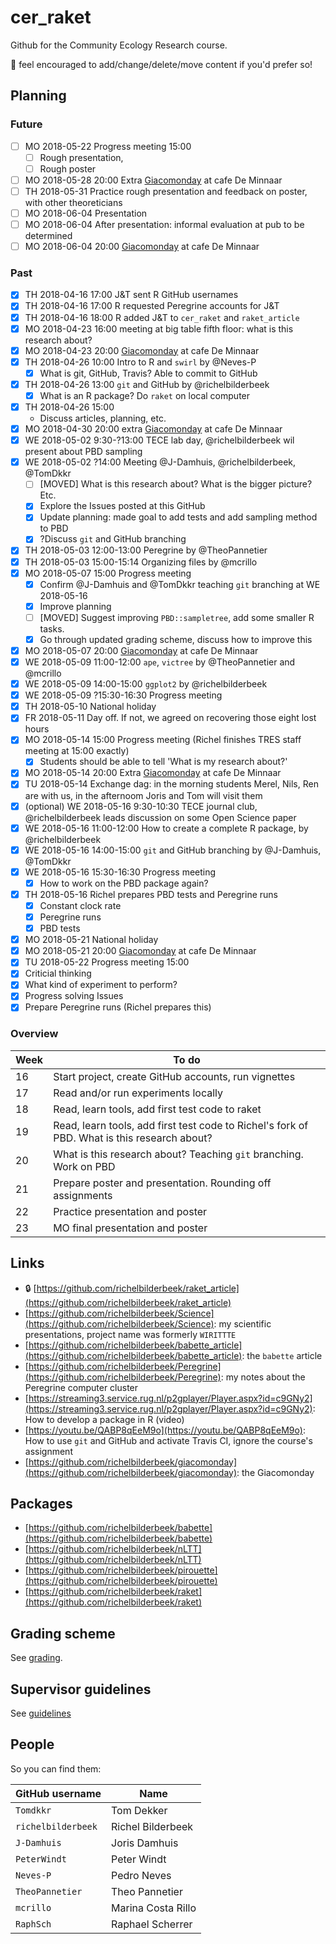 # cer_raket

Github for the Community Ecology Research course.

:mega: feel encouraged to add/change/delete/move content if you'd prefer so!

## Planning

### Future

 * [ ] MO 2018-05-22 Progress meeting 15:00
   * [ ] Rough presentation,
   * [ ] Rough poster
 * [ ] MO 2018-05-28 20:00 Extra [Giacomonday](https://github.com/richelbilderbeek/giacomonday) at cafe De Minnaar
 * [ ] TH 2018-05-31 Practice rough presentation and feedback on poster, with other theoreticians
 * [ ] MO 2018-06-04 Presentation
 * [ ] MO 2018-06-04 After presentation: informal evaluation at pub to be determined
 * [ ] MO 2018-06-04 20:00 [Giacomonday](https://github.com/richelbilderbeek/giacomonday) at cafe De Minnaar

### Past

 * [x] TH 2018-04-16 17:00 J&T sent R GitHub usernames
 * [x] TH 2018-04-16 17:00 R requested Peregrine accounts for J&T
 * [x] TH 2018-04-16 18:00 R added J&T to `cer_raket` and `raket_article` 
 * [x] MO 2018-04-23 16:00 meeting at big table fifth floor: what is this research about?
 * [x] MO 2018-04-23 20:00 [Giacomonday](https://github.com/richelbilderbeek/giacomonday) at cafe De Minnaar
 * [x] TH 2018-04-26 10:00 Intro to R and `swirl` by @Neves-P
    * [x] What is git, GitHub, Travis? Able to commit to GitHub  
 * [x] TH 2018-04-26 13:00 `git` and GitHub by @richelbilderbeek 
    * [x] What is an R package? Do `raket` on local computer
 * [x] TH 2018-04-26 15:00 
    * Discuss articles, planning, etc.
 * [x] MO 2018-04-30 20:00 extra [Giacomonday](https://github.com/richelbilderbeek/giacomonday) at cafe De Minnaar
 * [x] WE 2018-05-02 9:30-?13:00 TECE lab day, @richelbilderbeek wil present about PBD sampling
 * [x] WE 2018-05-02 ?14:00 Meeting @J-Damhuis, @richelbilderbeek, @TomDkkr
    * [ ] [MOVED] What is this research about? What is the bigger picture? Etc.
    * [x] Explore the Issues posted at this GitHub 
    * [x] Update planning: made goal to add tests and add sampling method to PBD
    * [x] ?Discuss `git` and GitHub branching
 * [x] TH 2018-05-03 12:00-13:00 Peregrine by @TheoPannetier
 * [x] TH 2018-05-03 15:00-15:14 Organizing files by @mcrillo
 * [x] MO 2018-05-07 15:00 Progress meeting
   * [x] Confirm @J-Damhuis and @TomDkkr teaching `git` branching at WE 2018-05-16
   * [x] Improve planning
   * [ ] [MOVED] Suggest improving `PBD::sampletree`, add some smaller R tasks.
   * [x] Go through updated grading scheme, discuss how to improve this 
 * [x] MO 2018-05-07 20:00 [Giacomonday](https://github.com/richelbilderbeek/giacomonday) at cafe De Minnaar
 * [x] WE 2018-05-09 11:00-12:00 `ape`, `victree` by @TheoPannetier and @mcrillo
 * [x] WE 2018-05-09 14:00-15:00 `ggplot2` by @richelbilderbeek
 * [x] WE 2018-05-09 ?15:30-16:30 Progress meeting
 * [x] TH 2018-05-10 National holiday
 * [x] FR 2018-05-11 Day off. If not, we agreed on recovering those eight lost hours
 * [x] MO 2018-05-14 15:00 Progress meeting (Richel finishes TRES staff meeting at 15:00 exactly)
    * [x] Students should be able to tell 'What is my research about?'
 * [x] MO 2018-05-14 20:00 Extra [Giacomonday](https://github.com/richelbilderbeek/giacomonday) at cafe De Minnaar
 * [x] TU 2018-05-14 Exchange dag: in the morning students Merel, Nils, Ren are with us, in the afternoom Joris and Tom will visit them
 * [x] (optional) WE 2018-05-16 9:30-10:30 TECE journal club, @richelbilderbeek leads discussion on some Open Science paper
 * [x] WE 2018-05-16 11:00-12:00 How to create a complete R package, by @richelbilderbeek
 * [x] WE 2018-05-16 14:00-15:00 `git` and GitHub branching by @J-Damhuis, @TomDkkr
 * [x] WE 2018-05-16 15:30-16:30 Progress meeting
    * [x] How to work on the PBD package again?
 * [x] TH 2018-05-16 Richel prepares PBD tests and Peregrine runs
    * [x] Constant clock rate
    * [x] Peregrine runs
    * [x] PBD tests
 * [x] MO 2018-05-21 National holiday
 * [x] MO 2018-05-21 20:00 [Giacomonday](https://github.com/richelbilderbeek/giacomonday) at cafe De Minnaar
 * [X] TU 2018-05-22 Progress meeting 15:00
  * [X] Criticial thinking
  * [X] What kind of experiment to perform?
  * [X] Progress solving Issues
  * [x] Prepare Peregrine runs (Richel prepares this)

### Overview

Week|To do
---|---
16|Start project, create GitHub accounts, run vignettes
17|Read and/or run experiments locally
18|Read, learn tools, add first test code to raket
19|Read, learn tools, add first test code to Richel's fork of PBD. What is this research about?
20|What is this research about? Teaching `git` branching. Work on PBD 
21|Prepare poster and presentation. Rounding off assignments
22|Practice presentation and poster
23|MO final presentation and poster

## Links

 *  :lock: [https://github.com/richelbilderbeek/raket_article](https://github.com/richelbilderbeek/raket_article)
 * [https://github.com/richelbilderbeek/Science](https://github.com/richelbilderbeek/Science): my scientific presentations, project name was formerly `WIRITTTE`
 * [https://github.com/richelbilderbeek/babette_article](https://github.com/richelbilderbeek/babette_article): the `babette` article
 * [https://github.com/richelbilderbeek/Peregrine](https://github.com/richelbilderbeek/Peregrine): my notes about the Peregrine computer cluster
 * [https://streaming3.service.rug.nl/p2gplayer/Player.aspx?id=c9GNy2](https://streaming3.service.rug.nl/p2gplayer/Player.aspx?id=c9GNy2): How to develop a package in R (video)
 * [https://youtu.be/QABP8qEeM9o](https://youtu.be/QABP8qEeM9o): How to use `git` and GitHub and activate Travis CI, ignore the course's assignment
 * [https://github.com/richelbilderbeek/giacomonday](https://github.com/richelbilderbeek/giacomonday): the Giacomonday

## Packages

 * [https://github.com/richelbilderbeek/babette](https://github.com/richelbilderbeek/babette)
 * [https://github.com/richelbilderbeek/nLTT](https://github.com/richelbilderbeek/nLTT)
 * [https://github.com/richelbilderbeek/pirouette](https://github.com/richelbilderbeek/pirouette)
 * [https://github.com/richelbilderbeek/raket](https://github.com/richelbilderbeek/raket)

## Grading scheme

See [grading](grading.md).

## Supervisor guidelines

See [guidelines](guidelines.md)

## People

So you can find them:

GitHub username|Name
---|---
`Tomdkkr`|Tom Dekker
`richelbilderbeek`|Richel Bilderbeek
`J-Damhuis`|Joris Damhuis
`PeterWindt`|Peter Windt
`Neves-P`|Pedro Neves
`TheoPannetier`|Theo Pannetier
`mcrillo`|Marina Costa Rillo
`RaphSch`|Raphael Scherrer


